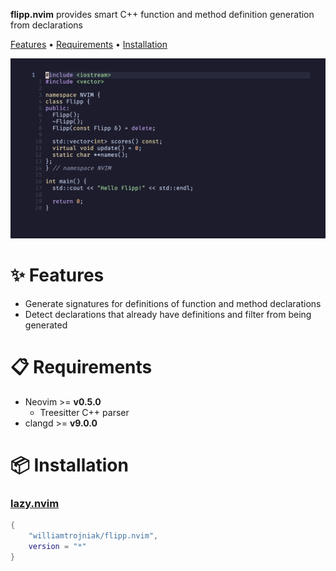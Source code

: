 **flipp.nvim** provides smart C++ function and method definition generation from declarations

[Features](#✨-features ) • [Requirements](#📋-requirements) • [Installation](#📦-installation)

![demo](./demo/demo.gif)

# ✨ Features 

* Generate signatures for definitions of function and method declarations
* Detect declarations that already have definitions and filter from being generated

# 📋 Requirements 

* Neovim >= **v0.5.0**
    * Treesitter C++ parser
* clangd >= **v9.0.0**

# 📦 Installation

### [lazy.nvim](https://github.com/folke/lazy.nvim)

```lua
{
    "williamtrojniak/flipp.nvim",
    version = "*"
}

```
